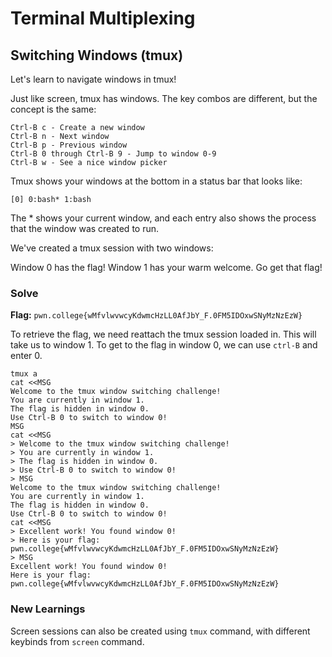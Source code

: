 # Terminal Multiplexing

## Switching Windows (tmux)
Let's learn to navigate windows in tmux!

Just like screen, tmux has windows. The key combos are different, but the concept is the same:
```
Ctrl-B c - Create a new window
Ctrl-B n - Next window
Ctrl-B p - Previous window
Ctrl-B 0 through Ctrl-B 9 - Jump to window 0-9
Ctrl-B w - See a nice window picker
```
Tmux shows your windows at the bottom in a status bar that looks like:
```
[0] 0:bash* 1:bash
```
The * shows your current window, and each entry also shows the process that the window was created to run.

We've created a tmux session with two windows:

Window 0 has the flag!
Window 1 has your warm welcome.
Go get that flag!


### Solve
**Flag:** `pwn.college{wMfvlwvwcyKdwmcHzLL0AfJbY_F.0FM5IDOxwSNyMzNzEzW}`

To retrieve the flag, we need reattach the tmux session loaded in. This will take us to window 1. To get to the flag in window 0, we can use `ctrl-B` and enter 0.
```
tmux a
cat <<MSG
Welcome to the tmux window switching challenge!
You are currently in window 1.
The flag is hidden in window 0.
Use Ctrl-B 0 to switch to window 0!
MSG
cat <<MSG
> Welcome to the tmux window switching challenge!
> You are currently in window 1.
> The flag is hidden in window 0.
> Use Ctrl-B 0 to switch to window 0!
> MSG
Welcome to the tmux window switching challenge!
You are currently in window 1.
The flag is hidden in window 0.
Use Ctrl-B 0 to switch to window 0!
cat <<MSG
> Excellent work! You found window 0!
> Here is your flag: pwn.college{wMfvlwvwcyKdwmcHzLL0AfJbY_F.0FM5IDOxwSNyMzNzEzW}
> MSG
Excellent work! You found window 0!
Here is your flag: pwn.college{wMfvlwvwcyKdwmcHzLL0AfJbY_F.0FM5IDOxwSNyMzNzEzW}
```
### New Learnings

Screen sessions can also be created using `tmux` command, with different keybinds from `screen` command.